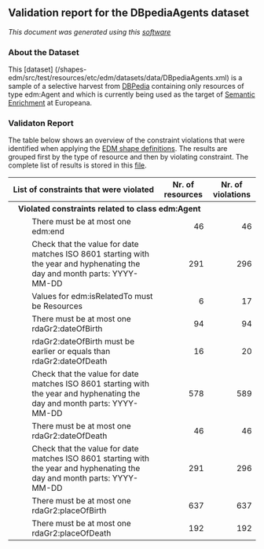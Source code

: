 ## Validation report for the DBpediaAgents dataset
_This document was generated using this [software](/shapes-doc)_

### About the Dataset

This [dataset]
(/shapes-edm/src/test/resources/etc/edm/datasets/data/DBpediaAgents.xml) 
is a sample of a selective harvest from [DBPedia](http://wiki.dbpedia.org) 
containing only resources of type edm:Agent and which is currently being used as 
the target of [Semantic Enrichment](https://docs.google.com/document/d/1JvjrWMTpMIH7WnuieNqcT0zpJAXUPo6x4uMBj1pEx0Y) 
at Europeana.

### Validaton Report

The table below shows an overview of the constraint violations that were 
identified when applying the [EDM shape definitions](../shapes). 
The results are grouped first by the type of resource and then by violating 
constraint. The complete list of results is stored in this 
[file](/shapes-edm/src/test/resources/etc/edm/datasets/results/DBpediaAgents.xml).

<table><tr><th>List of constraints that were violated</th>
<th>Nr. of resources</th><th>Nr. of violations</th></tr><tr><th align='left' colspan='3' style='padding-left:20px'>Violated constraints related to class edm:Agent</th>
</tr>
<tr><td><div style='padding-left:40px'>There must be at most one edm:end</div></td>
<td align='right'>46</td><td align='right'>46</td></tr>
<tr><td><div style='padding-left:40px'>Check that the value for date matches ISO 8601 starting with
                    the year and hyphenating the day and month parts: 
                    YYYY-MM-DD</div></td>
<td align='right'>291</td><td align='right'>296</td></tr>
<tr><td><div style='padding-left:40px'>Values for edm:isRelatedTo must be Resources</div></td>
<td align='right'>6</td><td align='right'>17</td></tr>
<tr><td><div style='padding-left:40px'>There must be at most one rdaGr2:dateOfBirth</div></td>
<td align='right'>94</td><td align='right'>94</td></tr>
<tr><td><div style='padding-left:40px'>rdaGr2:dateOfBirth must be earlier or equals than 
                    rdaGr2:dateOfDeath</div></td>
<td align='right'>16</td><td align='right'>20</td></tr>
<tr><td><div style='padding-left:40px'>Check that the value for date matches ISO 8601 starting with
                    the year and hyphenating the day and month parts: 
                    YYYY-MM-DD</div></td>
<td align='right'>578</td><td align='right'>589</td></tr>
<tr><td><div style='padding-left:40px'>There must be at most one rdaGr2:dateOfDeath</div></td>
<td align='right'>46</td><td align='right'>46</td></tr>
<tr><td><div style='padding-left:40px'>Check that the value for date matches ISO 8601 starting with
                    the year and hyphenating the day and month parts: 
                    YYYY-MM-DD</div></td>
<td align='right'>291</td><td align='right'>296</td></tr>
<tr><td><div style='padding-left:40px'>There must be at most one rdaGr2:placeOfBirth</div></td>
<td align='right'>637</td><td align='right'>637</td></tr>
<tr><td><div style='padding-left:40px'>There must be at most one rdaGr2:placeOfDeath</div></td>
<td align='right'>192</td><td align='right'>192</td></tr>
<table>


